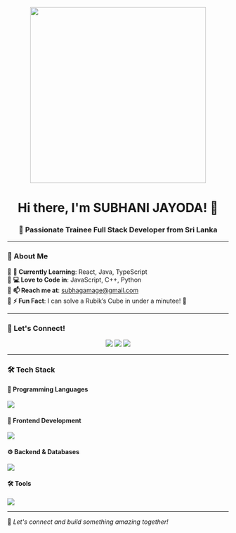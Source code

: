 <!-- Banner -->
<p align="center">
  <img src="https://media.giphy.com/media/QTfX9Ejfra3ZmNxh6B/giphy.gif" width="400px">
</p>

<h1 align="center">Hi there, I'm SUBHANI JAYODA! 👋</h1>
<h3 align="center">🚀 Passionate Trainee Full Stack Developer from Sri Lanka</h3>

---

### 🎯 About Me  
🔹 **🌱 Currently Learning**: React, Java, TypeScript  
🔹 **💻 Love to Code in**: JavaScript, C++, Python  
🔹 **📫 Reach me at**: [subhagamage@gmail.com](mailto:subhagamage@gmail.com)  
🔹 **⚡ Fun Fact**: I can solve a Rubik’s Cube in under a minutee! 🤯  

---

### 🔗 Let's Connect!  
<p align="center">
  <a href="https://github.com/Subhani-Jayoda"><img src="https://img.shields.io/badge/GitHub-181717?style=for-the-badge&logo=github&logoColor=white" /></a>
  <a href="https://www.linkedin.com/in/subhani-jayoda/"><img src="https://img.shields.io/badge/LinkedIn-0077B5?style=for-the-badge&logo=linkedin&logoColor=white" /></a>
  <a href="mailto:subhagamage@gmail.com"><img src="https://img.shields.io/badge/Gmail-D14836?style=for-the-badge&logo=gmail&logoColor=white" /></a>
</p>

---

### 🛠️ Tech Stack  

#### 🚀 Programming Languages  
<p align="left">
  <img src="https://skillicons.dev/icons?i=java,c,cpp,python,php,javascript" />
</p>

#### 🎨 Frontend Development  
<p align="left">
  <img src="https://skillicons.dev/icons?i=html,css,react,angular" />
</p>

#### ⚙️ Backend & Databases  
<p align="left">
  <img src="https://skillicons.dev/icons?i=nodejs,mysql,mongodb" />
</p>

#### 🛠️ Tools  
<p align="left">
  <img src="https://skillicons.dev/icons?i=git,github,vscode" />
</p>

---

🚀 *Let's connect and build something amazing together!*  
